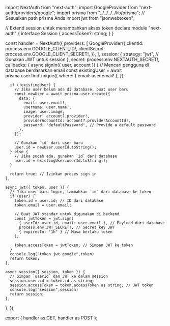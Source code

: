 import NextAuth from "next-auth";
import GoogleProvider from "next-auth/providers/google";
import prisma from "../../../../lib/prisma"; // Sesuaikan path prisma Anda
import jwt from "jsonwebtoken";

// Extend session untuk menambahkan akses token
declare module "next-auth" {
  interface Session {
    accessToken?: string;
  }
}

const handler = NextAuth({
  providers: [
    GoogleProvider({
      clientId: process.env.GOOGLE_CLIENT_ID!,
      clientSecret: process.env.GOOGLE_CLIENT_SECRET!,
    }),
  ],
  session: {
    strategy: "jwt", // Gunakan JWT untuk session
  },
  secret: process.env.NEXTAUTH_SECRET!,
  callbacks: {
    async signIn({ user, account }) {
      // Mencari pengguna di database berdasarkan email
      const existingUser = await prisma.user.findUnique({
        where: { email: user.email! },
      });

      if (!existingUser) {
        // Jika user belum ada di database, buat user baru
        const newUser = await prisma.user.create({
          data: {
            email: user.email!,
            username: user.name!,
            image: user.image,
            provider: account?.provider!,
            providerAccountId: account?.providerAccountId!,
            password: "defaultPassword", // Provide a default password
          },
        });

        // Gunakan `id` dari user baru
        user.id = newUser.userId.toString();
      } else {
        // Jika sudah ada, gunakan `id` dari database
        user.id = existingUser.userId.toString();
      }

      return true; // Izinkan proses sign in
    },

    async jwt({ token, user }) {
      // Jika user baru login, tambahkan `id` dari database ke token
      if (user) {
        token.id = user.id; // ID dari database
        token.email = user.email;

        // Buat JWT standar untuk digunakan di backend
        const jwtToken = jwt.sign(
          { userId: user.id, email: user.email }, // Payload dari database
          process.env.JWT_SECRET!, // Secret key JWT
          { expiresIn: "1h" } // Masa berlaku token
        );

        token.accessToken = jwtToken; // Simpan JWT ke token
      }
      console.log("token jwt google",token)
      return token;
    },

    async session({ session, token }) {
      // Simpan `userId` dan JWT ke dalam session
      session.user.id = token.id as string;
      session.accessToken = token.accessToken as string; // JWT token
      console.log("session",session)
      return session;
    },
  },
});

export { handler as GET, handler as POST };
